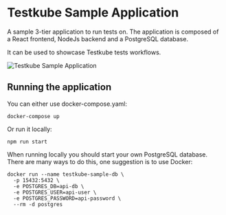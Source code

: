 # Testkube Sample Application

A sample 3-tier application to run tests on.
The application is composed of a React frontend, NodeJs backend and a PostgreSQL database.

It can be used to showcase Testkube tests workflows.

![Testkube Sample Application](./docs/images/app.png)

## Running the application

You can either use docker-compose.yaml:

```
docker-compose up
```

Or run it locally:

```
npm run start
```

When running locally you should start your own PostgreSQL database.
There are many ways to do this, one suggestion is to use Docker:

```
docker run --name testkube-sample-db \
  -p 15432:5432 \
  -e POSTGRES_DB=api-db \
  -e POSTGRES_USER=api-user \
  -e POSTGRES_PASSWORD=api-password \
  --rm -d postgres
```

